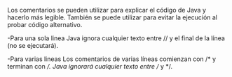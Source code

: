 Los comentarios se pueden utilizar para explicar el código de Java y hacerlo más legible. También se puede utilizar para evitar la ejecución al probar código alternativo.

-Para una sola linea
Java ignora cualquier texto entre // y el final de la línea (no se ejecutará).

-Para varias lineas
Los comentarios de varias líneas comienzan con /* y terminan con */.
Java ignorará cualquier texto entre /* y */.